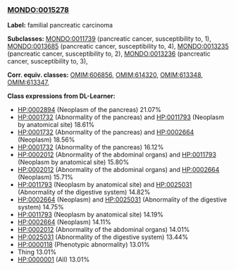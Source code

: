 
### [MONDO:0015278](http://purl.obolibrary.org/obo/MONDO_0015278)
**Label:** familial pancreatic carcinoma

**Subclasses:** [MONDO:0011739](http://purl.obolibrary.org/obo/MONDO_0011739) (pancreatic cancer, susceptibility to, 1), [MONDO:0013685](http://purl.obolibrary.org/obo/MONDO_0013685) (pancreatic cancer, susceptibility to, 4), [MONDO:0013235](http://purl.obolibrary.org/obo/MONDO_0013235) (pancreatic cancer, susceptibility to, 2), [MONDO:0013236](http://purl.obolibrary.org/obo/MONDO_0013236) (pancreatic cancer, susceptibility to, 3), 

**Corr. equiv. classes:** [OMIM:606856](http://purl.obolibrary.org/obo/OMIM_606856), [OMIM:614320](http://purl.obolibrary.org/obo/OMIM_614320), [OMIM:613348](http://purl.obolibrary.org/obo/OMIM_613348), [OMIM:613347](http://purl.obolibrary.org/obo/OMIM_613347), 

**Class expressions from DL-Learner:**

- [HP:0002894](http://purl.obolibrary.org/obo/HP_0002894) (Neoplasm of the pancreas) 21.07%
- [HP:0001732](http://purl.obolibrary.org/obo/HP_0001732) (Abnormality of the pancreas) and [HP:0011793](http://purl.obolibrary.org/obo/HP_0011793) (Neoplasm by anatomical site) 18.61%
- [HP:0001732](http://purl.obolibrary.org/obo/HP_0001732) (Abnormality of the pancreas) and [HP:0002664](http://purl.obolibrary.org/obo/HP_0002664) (Neoplasm) 18.56%
- [HP:0001732](http://purl.obolibrary.org/obo/HP_0001732) (Abnormality of the pancreas) 16.12%
- [HP:0002012](http://purl.obolibrary.org/obo/HP_0002012) (Abnormality of the abdominal organs) and [HP:0011793](http://purl.obolibrary.org/obo/HP_0011793) (Neoplasm by anatomical site) 15.80%
- [HP:0002012](http://purl.obolibrary.org/obo/HP_0002012) (Abnormality of the abdominal organs) and [HP:0002664](http://purl.obolibrary.org/obo/HP_0002664) (Neoplasm) 15.71%
- [HP:0011793](http://purl.obolibrary.org/obo/HP_0011793) (Neoplasm by anatomical site) and [HP:0025031](http://purl.obolibrary.org/obo/HP_0025031) (Abnormality of the digestive system) 14.82%
- [HP:0002664](http://purl.obolibrary.org/obo/HP_0002664) (Neoplasm) and [HP:0025031](http://purl.obolibrary.org/obo/HP_0025031) (Abnormality of the digestive system) 14.75%
- [HP:0011793](http://purl.obolibrary.org/obo/HP_0011793) (Neoplasm by anatomical site) 14.19%
- [HP:0002664](http://purl.obolibrary.org/obo/HP_0002664) (Neoplasm) 14.11%
- [HP:0002012](http://purl.obolibrary.org/obo/HP_0002012) (Abnormality of the abdominal organs) 14.01%
- [HP:0025031](http://purl.obolibrary.org/obo/HP_0025031) (Abnormality of the digestive system) 13.44%
- [HP:0000118](http://purl.obolibrary.org/obo/HP_0000118) (Phenotypic abnormality) 13.01%
- Thing 13.01%
- [HP:0000001](http://purl.obolibrary.org/obo/HP_0000001) (All) 13.01%


